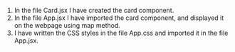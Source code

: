 <ol>
<li>In the file Card.jsx I have created the card component.</li>
<li>In the file App.jsx I have imported the card component, and displayed it on the webpage using map method.</li>
<li>I have written the CSS styles in the file App.css and imported it in the file App.jsx.
</li>
</ol>


